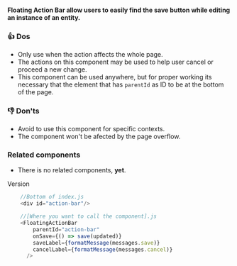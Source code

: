 #### Floating Action Bar allow users to easily find the save button while editing an instance of an entity.

### 👍 Dos

- Only use when the action affects the whole page.
- The actions on this component may be used to help user cancel or proceed a new change.
- This component can be used anywhere, but for proper working
  its necessary that the element that has `parentId` as ID to be at the bottom of the page.

### 👎 Don'ts

- Avoid to use this component for specific contexts.
- The component won't be afected by the page overflow.

### Related components

- There is no related components, **yet**.

Version

```js
    //Bottom of index.js
    <div id="action-bar"/>

    //[Where you want to call the component].js
    <FloatingActionBar
        parentId="action-bar"
        onSave={() => save(updated)}
        saveLabel={formatMessage(messages.save)}
        cancelLabel={formatMessage(messages.cancel)}
      />
```
